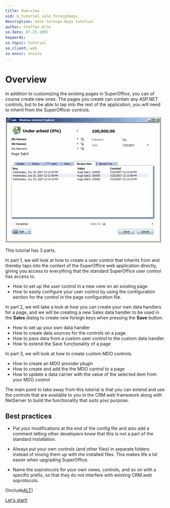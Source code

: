 ```yaml
---
title: Overview
uid: b_tutorial_sale_foreignkeys
description: Sale foreign-keys tutorial
author: Steffan Alte
so.date: 07.25.2007
keywords:
so.topic: tutorial
so.client: web
so.envir: onsite
---
```


# Overview

In addition to customizing the existing pages in SuperOffice, you can of course create new ones. The pages you create can contain any ASP.NET controls, but to be able to tap into the rest of the application, you will need to inherit from the SuperOfficer controls.

![sale dialog][img1]

This tutorial has 3 parts.

In part 1, we will look at how to create a user control that inherits from and thereby taps into the context of the SuperOffice web application directly, giving you access to everything that the standard SuperOffice user control has access to.

* How to set up the user control in a new view on an existing page
* How to easily configure your user control by using the configuration section for the control in the page configuration file.

In part 2, we will take a look at how you can create your own data handlers for a page, and we will be creating a new Sales data handler to be used in the **Sales** dialog to create new foreign keys when pressing the **Save** button.

* How to set up your own data handler
* How to create data sources for the controls on a page
* How to pass data from a custom user control to the custom data handler
* How to extend the Save functionality of a page

In part 3, we will look at how to create custom MDO controls.

* How to create an MDO provider plugin
* How to create and add the the MDO control to a page
* How to update a data carrier with the value of the selected item from your MDO control

The main point to take away from this tutorial is that you can extend and use the controls that are available to you in the CRM.web framework along with NetServer to build the functionality that suits your purpose.

## Best practices

* Put your modifications at the end of the config file and also add a comment letting other developers know that this is not a part of the standard installation.

* Always put your own controls (and other files) in separate folders instead of mixing them up with the installed files. This makes life a lot easier when upgrading SuperOffice.

* Name the soprotocols for your own views, controls, and so on with a specific prefix, so that they do not interfere with existing CRM.web soprotocols.

[!include[ALT](../includes/before-you-begin.md)]

[Let's start!][1]

<!-- Referenced links -->
[1]: 1-add-fk-datagrid-to-sale-page.md
[2]: 2-create-sale-datahandler.md
[3]: 3-create-custom-mdo-control.md

<!-- Referenced images -->
[img1]: media/image018.jpg
